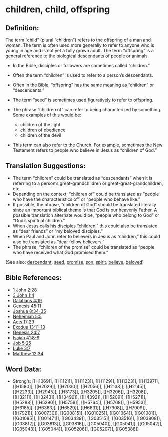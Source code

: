 # children, child, offspring

## Definition:

The term “child” (plural “children”) refers to the offspring of a man and woman. The term is often used more generally to refer to anyone who is young in age and is not yet a fully grown adult. The term “offspring” is a general reference to the biological descendants of people or animals.

* In the Bible, disciples or followers are sometimes called “children.”
* Often the term “children” is used to refer to a person’s descendants.
* Often in the Bible, “offspring” has the same meaning as “children” or “descendants.”
* The term “seed” is sometimes used figuratively to refer to offspring.
* The phrase “children of” can refer to being characterized by something. Some examples of this would be:

    * children of the light
    * children of obedience
    * children of the devil

* This term can also refer to the Church. For example, sometimes the New Testament refers to people who believe in Jesus as “children of God.”

## Translation Suggestions:

* The term “children” could be translated as “descendants” when it is referring to a person’s great-grandchildren or great-great-grandchildren, etc.
* Depending on the context, “children of” could be translated as “people who have the characteristics of” or “people who behave like.”
* If possible, the phrase, “children of God” should be translated literally since an important biblical theme is that God is our heavenly Father. A possible translation alternate would be, “people who belong to God” or “God’s spiritual children.”
* When Jesus calls his disciples “children,” this could also be translated as “dear friends” or “my beloved disciples.”
* When Paul and John refer to believers in Jesus as “children,” this could also be translated as “dear fellow believers.”
* The phrase, “children of the promise” could be translated as “people who have received what God promised them.”

(See also: [descendant](../other/descendant.md), [seed](../other/seed.md), [promise](../kt/promise.md), [son](../kt/son.md), [spirit](../kt/spirit.md), [believe](../kt/believe.md), [beloved](../kt/beloved.md))

## Bible References:

* [1 John 2:28](rc://en/tn/help/1jn/02/28)
* [3 John 1:4](rc://en/tn/help/3jn/01/04)
* [Galatians 4:19](rc://en/tn/help/gal/04/19)
* [Genesis 45:11](rc://en/tn/help/gen/45/11)
* [Joshua 8:34-35](rc://en/tn/help/jos/08/34)
* [Nehemiah 5:5](rc://en/tn/help/neh/05/05)
* [Acts 17:29](rc://en/tn/help/act/17/29)
* [Exodus 13:11-13](rc://en/tn/help/exo/13/11)
* [Genesis 24:7](rc://en/tn/help/gen/24/07)
* [Isaiah 41:8-9](rc://en/tn/help/isa/41/08)
* [Job 5:25](rc://en/tn/help/job/05/25)
* [Luke 3:7](rc://en/tn/help/luk/03/7)
* [Matthew 12:34](rc://en/tn/help/mat/12/34)

## Word Data:

* Strong’s: [[H1069]], [[H1121]], [[H1123]], [[H1129]], [[H1323]], [[H1397]], [[H1580]], [[H2029]], [[H2030]], [[H2056]], [[H2138]], [[H2145]], [[H2233]], [[H2945]], [[H3173]], [[H3205]], [[H3206]], [[H3208]], [[H3211]], [[H3243]], [[H3490]], [[H4392]], [[H5209]], [[H5271]], [[H5288]], [[H5290]], [[H5759]], [[H5764]], [[H5768]], [[H5953]], [[H6185]], [[H6363]], [[H6529]], [[H6631]], [[H7908]], [[H7909]], [[H7921]], [[G00730]], [[G00815]], [[G01025]], [[G01064]], [[G01081]], [[G01085]], [[G01471]], [[G03439]], [[G03515]], [[G03516]], [[G03808]], [[G03812]], [[G03813]], [[G03816]], [[G05040]], [[G05041]], [[G05042]], [[G05043]], [[G05044]], [[G05206]], [[G05207]], [[G05388]]
